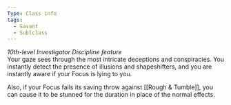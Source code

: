 ```yaml
---
Type: Class info
tags:
  - Savant
  - Sublclass
---
```

_10th-level Investigator Discipline feature_  
Your gaze sees through the most intricate deceptions and conspiracies. You instantly detect the presence of illusions and shapeshifters, and you are instantly aware if your Focus is lying to you.

Also, if your Focus fails its saving throw against [[Rough & Tumble]], you can cause it to be stunned for the duration in place of the normal effects.